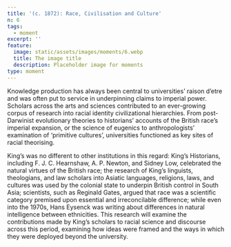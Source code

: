 ```yaml
---
title: '(c. 1872): Race, Civilisation and Culture'
n: 6
tags:
  - moment
excerpt: ''
feature:
  image: static/assets/images/moments/6.webp
  title: The image title
  description: Placeholder image for moments
type: moment
---
```


Knowledge production has always been central to universities’ raison d’etre and was often put to service in underpinning claims to imperial power. Scholars across the arts and sciences contributed to an ever-growing corpus of research into racial identity civilizational hierarchies. From post-Darwinist evolutionary theories to historians’ accounts of the British race’s imperial expansion, or the science of eugenics to anthropologists’ examination of ‘primitive cultures’, universities functioned as key sites of racial theorising.

King’s was no different to other institutions in this regard: King’s Historians, including F. J. C. Hearnshaw, A. P. Newton, and Sidney Low, celebrated the natural virtues of the British race; the research of King’s linguists, theologians, and law scholars into Asiatic languages, religions, laws, and cultures was used by the colonial state to underpin British control in South Asia; scientists, such as Reginald Gates, argued that race was a scientific category premised upon essential and irreconcilable difference; while even into the 1970s, Hans Eysenck was writing about differences in natural intelligence between ethnicities. This research will examine the contributions made by King’s scholars to racial science and discourse across this period, examining how ideas were framed and the ways in which they were deployed beyond the university.

